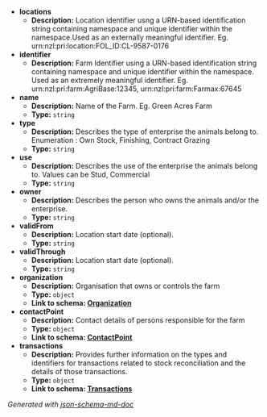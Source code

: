  - <b id="#/properties/locations">locations</b>
	 - **Description:** Location identifier usng a URN-based identification string containing namespace and unique identifier within the namespace.Used as an externally meaningful identifier. Eg. urn:nzl:pri:location:FOL_ID:CL-9587-0176
 - <b id="#/properties/identifier">identifier</b>
	 - **Description:** Farm Identifier using a URN-based identification string containing namespace and unique identifier within the namespace. Used as an extremely meaningful identifier. Eg. urn:nzl:pri:farm:AgriBase:12345, urn:nzl:pri:farm:Farmax:67645
 - <b id="#/properties/name">name</b>
	 - **Description:** Name of the Farm. Eg. Green Acres Farm
	 - **Type:** `string`
 - <b id="#/properties/type">type</b>
	 - **Description:** Describes the type of enterprise the animals belong to. Enumeration : Own Stock, Finishing, Contract Grazing
	 - **Type:** `string`
 - <b id="#/properties/use">use</b>
	 - **Description:** Describes the use of the enterprise the animals belong to. Values can be Stud, Commercial
	 - **Type:** `string`
 - <b id="#/properties/owner">owner</b>
	 - **Description:** Describes the person who owns the animals and/or the enterprise.
	 - **Type:** `string`
 - <b id="#/properties/validFrom">validFrom</b>
	 - **Description:** Location start date (optional).
	 - **Type:** `string`
 - <b id="#/properties/validThrough">validThrough</b>
	 - **Description:**  Location start date (optional).
	 - **Type:** `string`
 - <b id="#/properties/organization">organization</b>
	 - **Description:** Organisation that owns or controls the farm
	 - **Type:** `object`
	 - <b id="organizationhttpsgithub.comdatalinker-orgsharedblobmasterorganization.md">Link to schema: [Organization](https://github.com/Datalinker-Org/Shared/blob/master/Organization.md)</b>
 - <b id="#/properties/contactPoint">contactPoint</b>
	 - **Description:** Contact details of persons responsible for the farm
	 - **Type:** `object`
	 - <b id="contactpointhttpsgithub.comdatalinker-orgsharedblobmastercontactpoint.md">Link to schema: [ContactPoint](https://github.com/Datalinker-Org/Shared/blob/master/ContactPoint.md)</b>
 - <b id="#/properties/transactions">transactions</b>
	 - **Description:** Provides further information on the types and identifiers for transactions related to stock reconciliation and the details of those transactions.
	 - **Type:** `object`
	 - <b id="transactionstransactions.md">Link to schema: [Transactions](Transactions.md)</b>

_Generated with [json-schema-md-doc](https://brianwendt.github.io/json-schema-md-doc/)_